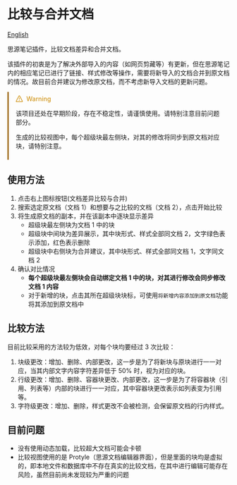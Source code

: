 # 比较与合并文档

[English](./README_en_US.md)

思源笔记插件，比较文档差异和合并文档。

该插件的初衷是为了解决外部导入的内容（如网页剪藏等）有更新，但在思源笔记内的相应笔记已进行了链接、样式修改等操作，需要将新导入的文档合并到原文档的情况。故目前合并建议为修改原文档，而不考虑新导入文档的更新问题。


<div class="markdown-alert markdown-alert-warning" dir="auto" style="padding: 0.5rem 1rem; margin-bottom: 16px; color: inherit; border-left: 0.25em solid; border-left-color: #9e6a03;">
      <p class="markdown-alert-title" dir="auto" style="margin-top: 0; display: flex; font-weight: 500; align-items: center; line-height: 1; color: #d29922;">
        <svg class="octicon octicon-alert mr-2" viewBox="0 0 16 16" version="1.1" width="16" height="16" aria-hidden="true" style="display: inline-block; vertical-align: text-bottom; fill: currentColor; overflow: visible; margin-right: 0.5rem;">
          <path d="M6.457 1.047c.659-1.234 2.427-1.234 3.086 0l6.082 11.378A1.75 1.75 0 0 1 14.082 15H1.918a1.75 1.75 0 0 1-1.543-2.575Zm1.763.707a.25.25 0 0 0-.44 0L1.698 13.132a.25.25 0 0 0 .22.368h12.164a.25.25 0 0 0 .22-.368Zm.53 3.996v2.5a.75.75 0 0 1-1.5 0v-2.5a.75.75 0 0 1 1.5 0ZM9 11a1 1 0 1 1-2 0 1 1 0 0 1 2 0Z" class=""/></svg>Warning
      </p>

   <p dir="auto" class style="margin-bottom: 0;">
        该项目还处在早期阶段，存在不稳定性，请谨慎使用。请特别注意目前问题部分。
   </p>
      <p dir="auto" class>
   生成的比较视图中，每个超级块最左侧块，对其的修改将同步到原文档对应块，请特别注意。
   </p>
</div>

## 使用方法

1. 点击右上图标按钮(文档差异比较与合并)
2. 搜索选定原文档（文档 1）和想要与之比较的文档（文档 2），点击开始比较
3. 将生成原文档的副本，并在该副本中逐块显示差异
   - 超级块最左侧块为文档 1 中的块
   - 超级块中间块为差异展示，其中块形式、样式全部同文档 2，文字绿色表示添加，红色表示删除
   - 超级块中右侧块为合并建议，其中块形式、样式全部同文档 1，文字同文档 2
4. 确认对比情况
   - **每个超级块最左侧块会自动绑定文档 1 中的块，对其进行修改会同步修改文档 1 内容**
   - 对于新增的块，点击其所在超级块块标，可使用`将新增内容添加到原文档`功能将其添加到原文档中

## 比较方法

目前比较采用的方法较为低效，对每个块均要经过 3 次比较：

1. 块级更改：增加、删除、内部更改，这一步是为了将新块与原块进行一一对应，当其内部文字内容字符差异低于 50% 时，视为对应的块。
2. 行级更改：增加、删除、容器块更改、内部更改，这一步是为了将容器块（引用、列表等）内部的块进行一一对应，其中容器块更改表示如列表变为引用等。
3. 字符级更改：增加、删除，样式更改不会被检测，会保留原文档的行内样式。

## 目前问题

- 没有使用动态加载，比较超大文档可能会卡顿
- 比较视图使用的是 Protyle（思源文档编辑器界面），但是里面的块均是虚拟的，即本地文件和数据库中不存在真实的比较文档，在其中进行编辑可能存在风险，虽然目前尚未发现较为严重的问题
